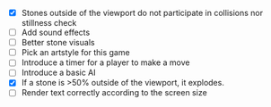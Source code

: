 - [x] Stones outside of the viewport do not participate in collisions nor stillness check
- [ ] Add sound effects
- [ ] Better stone visuals
- [ ] Pick an artstyle for this game
- [ ] Introduce a timer for a player to make a move
- [ ] Introduce a basic AI
- [x] If a stone is >50% outside of the viewport, it explodes. 
- [ ] Render text correctly according to the screen size